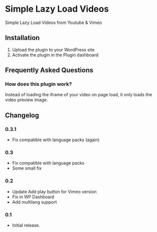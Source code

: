# Simple Lazy Load Videos
Simple Lazy Load Videos from Youtube & Vimeo

## Installation
1. Upload the plugin to your WordPress site
2. Activate the plugin in the Plugin dashboard

## Frequently Asked Questions
### How does this plugin work?
Instead of loading the iframe of your video on page load, it only loads the video preview image.

## Changelog
### 0.3.1
* Fix compatible with language packs (again)

### 0.3
* Fix compatible with language packs
* Some small fix

### 0.2
* Update Add play button for Vimeo version
* Fix in WP Dashboard
* Add multilang support

### 0.1
* Initial release.
